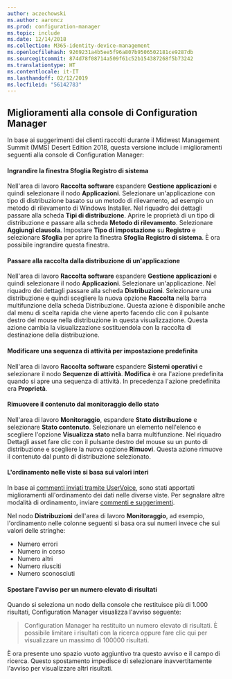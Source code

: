 ```yaml
---
author: aczechowski
ms.author: aaroncz
ms.prod: configuration-manager
ms.topic: include
ms.date: 12/14/2018
ms.collection: M365-identity-device-management
ms.openlocfilehash: 9269231a4b5ee5f96a807b9506502181ce9287db
ms.sourcegitcommit: 874d78f08714a509f61c52b154387268f5b73242
ms.translationtype: HT
ms.contentlocale: it-IT
ms.lasthandoff: 02/12/2019
ms.locfileid: "56142783"
---
```

## <a name="bkmk_console"></a> Miglioramenti alla console di Configuration Manager
<!--3594151--> In base ai suggerimenti dei clienti raccolti durante il Midwest Management Summit (MMS) Desert Edition 2018, questa versione include i miglioramenti seguenti alla console di Configuration Manager:

#### <a name="maximize-the-browse-registry-window"></a>Ingrandire la finestra Sfoglia Registro di sistema
Nell'area di lavoro **Raccolta software** espandere **Gestione applicazioni** e quindi selezionare il nodo **Applicazioni**. Selezionare un'applicazione con tipo di distribuzione basato su un metodo di rilevamento, ad esempio un metodo di rilevamento di Windows Installer. Nel riquadro dei dettagli passare alla scheda **Tipi di distribuzione**. Aprire le proprietà di un tipo di distribuzione e passare alla scheda **Metodo di rilevamento**. Selezionare **Aggiungi clausola**. Impostare **Tipo di impostazione** su **Registro** e selezionare **Sfoglia** per aprire la finestra **Sfoglia Registro di sistema**. È ora possibile ingrandire questa finestra.  

#### <a name="go-to-the-collection-from-an-application-deployment"></a>Passare alla raccolta dalla distribuzione di un'applicazione
Nell'area di lavoro **Raccolta software** espandere **Gestione applicazioni** e quindi selezionare il nodo **Applicazioni**. Selezionare un'applicazione. Nel riquadro dei dettagli passare alla scheda **Distribuzioni**. Selezionare una distribuzione e quindi scegliere la nuova opzione **Raccolta** nella barra multifunzione della scheda Distribuzione. Questa azione è disponibile anche dal menu di scelta rapida che viene aperto facendo clic con il pulsante destro del mouse nella distribuzione in questa visualizzazione. Questa azione cambia la visualizzazione sostituendola con la raccolta di destinazione della distribuzione.

#### <a name="edit-a-task-sequence-by-default"></a>Modificare una sequenza di attività per impostazione predefinita
Nell'area di lavoro **Raccolta software** espandere **Sistemi operativi** e selezionare il nodo **Sequenze di attività**. **Modifica** è ora l'azione predefinita quando si apre una sequenza di attività. In precedenza l'azione predefinita era **Proprietà**.  

#### <a name="remove-content-from-monitoring-status"></a>Rimuovere il contenuto dal monitoraggio dello stato
Nell'area di lavoro **Monitoraggio**, espandere **Stato distribuzione** e selezionare **Stato contenuto**. Selezionare un elemento nell'elenco e scegliere l'opzione **Visualizza stato** nella barra multifunzione. Nel riquadro Dettagli asset fare clic con il pulsante destro del mouse su un punto di distribuzione e scegliere la nuova opzione **Rimuovi**. Questa azione rimuove il contenuto dal punto di distribuzione selezionato.

#### <a name="views-sort-by-integer-values"></a>L'ordinamento nelle viste si basa sui valori interi
In base ai [commenti inviati tramite UserVoice](https://configurationmanager.uservoice.com/forums/300492-ideas/suggestions/31791718-columns-with-numbers-should-sort-using-natural-no), sono stati apportati miglioramenti all'ordinamento dei dati nelle diverse viste. Per segnalare altre modalità di ordinamento, inviare [commenti e suggerimenti](/sccm/core/understand/find-help#product-feedback).  

Nel nodo **Distribuzioni** dell'area di lavoro **Monitoraggio**, ad esempio, l'ordinamento nelle colonne seguenti si basa ora sui numeri invece che sui valori delle stringhe:  

- Numero errori
- Numero in corso
- Numero altri
- Numero riusciti
- Numero sconosciuti  

#### <a name="move-the-warning-for-a-large-number-of-results"></a>Spostare l'avviso per un numero elevato di risultati
Quando si seleziona un nodo della console che restituisce più di 1.000 risultati, Configuration Manager visualizza l'avviso seguente:

> Configuration Manager ha restituito un numero elevato di risultati. È possibile limitare i risultati con la ricerca oppure fare clic qui per visualizzare un massimo di 100000 risultati.  

È ora presente uno spazio vuoto aggiuntivo tra questo avviso e il campo di ricerca. Questo spostamento impedisce di selezionare inavvertitamente l'avviso per visualizzare altri risultati. 


